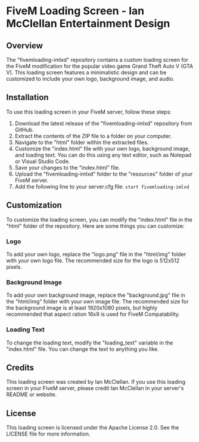 # FiveM Loading Screen - Ian McClellan Entertainment Design

## Overview

The "fivemloading-imlxd" repository contains a custom loading screen for the FiveM modification for the popular video game Grand Theft Auto V (GTA V). This loading screen features a minimalistic design and can be customized to include your own logo, background image, and audio.

## Installation

To use this loading screen in your FiveM server, follow these steps:

1. Download the latest release of the "fivemloading-imlxd" repository from GitHub.
2. Extract the contents of the ZIP file to a folder on your computer.
3. Navigate to the "html" folder within the extracted files.
4. Customize the "index.html" file with your own logo, background image, and loading text. You can do this using any text editor, such as Notepad or Visual Studio Code.
5. Save your changes to the "index.html" file.
6. Upload the "fivemloading-imlxd" folder to the "resources" folder of your FiveM server.
7. Add the following line to your server.cfg file: `start fivemloading-imlxd`

## Customization

To customize the loading screen, you can modify the "index.html" file in the "html" folder of the repository. Here are some things you can customize:

### Logo

To add your own logo, replace the "logo.png" file in the "html/img" folder with your own logo file. The recommended size for the logo is 512x512 pixels.

### Background Image

To add your own background image, replace the "background.jpg" file in the "html/img" folder with your own image file. The recommended size for the background image is at least 1920x1080 pixels, but highly recommended that aspect ration 16x9 is used for FiveM Compatability.

### Loading Text

To change the loading text, modify the "loading_text" variable in the "index.html" file. You can change the text to anything you like.

## Credits

This loading screen was created by Ian McClellan. If you use this loading screen in your FiveM server, please credit Ian McClellan in your server's README or website.

## License

This loading screen is licensed under the Apache License 2.0. See the LICENSE file for more information.

